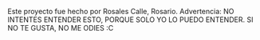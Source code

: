 Este proyecto fue hecho por Rosales Calle, Rosario.
Advertencia: NO INTENTES ENTENDER ESTO, PORQUE SOLO YO LO PUEDO ENTENDER.
			 SI NO TE GUSTA, NO ME ODIES :C